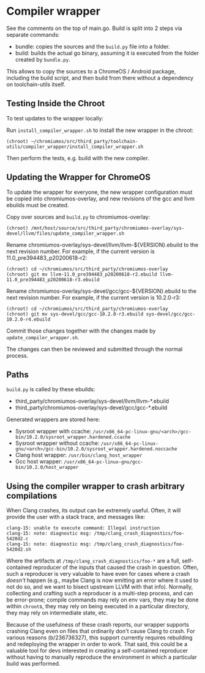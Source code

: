 # Compiler wrapper

See the comments on the top of main.go.
Build is split into 2 steps via separate commands:
- bundle: copies the sources and the `build.py` file into
  a folder.
- build: builds the actual go binary, assuming it is executed
  from the folder created by `bundle.py`.

This allows to copy the sources to a ChromeOS / Android
package, including the build script, and then
build from there without a dependency on toolchain-utils
itself.

## Testing Inside the Chroot

To test updates to the wrapper locally:

Run `install_compiler_wrapper.sh` to install the new wrapper in the chroot:
```
(chroot) ~/chromiumos/src/third_party/toolchain-utils/compiler_wrapper/install_compiler_wrapper.sh
```

Then perform the tests, e.g. build with the new compiler.


## Updating the Wrapper for ChromeOS

To update the wrapper for everyone, the new wrapper configuration must be copied
into chromiumos-overlay, and new revisions of the gcc and llvm ebuilds must be
created.

Copy over sources and `build.py` to chromiumos-overlay:
```
(chroot) /mnt/host/source/src/third_party/chromiumos-overlay/sys-devel/llvm/files/update_compiler_wrapper.sh
```

Rename chromiumos-overlay/sys-devel/llvm/llvm-${VERSION}.ebuild to the next
revision number. For example, if the current version is
11.0_pre394483_p20200618-r2:
```
(chroot) cd ~/chromiumos/src/third_party/chromiumos-overlay
(chroot) git mv llvm-11.0_pre394483_p20200618-r2.ebuild llvm-11.0_pre394483_p20200618-r3.ebuild
```

Rename chromiumos-overlay/sys-devel/gcc/gcc-${VERSION}.ebuild to the next
revision number.  For example, if the current version is 10.2.0-r3:
```
(chroot) cd ~/chromiumos/src/third_party/chromiumos-overlay
(chroot) git mv sys-devel/gcc/gcc-10.2.0-r3.ebuild sys-devel/gcc/gcc-10.2.0-r4.ebuild
```

Commit those changes together with the changes made by
`update_compiler_wrapper.sh`.

The changes can then be reviewed and submitted through the normal process.


## Paths

`build.py` is called by these ebuilds:

- third_party/chromiumos-overlay/sys-devel/llvm/llvm-*.ebuild
- third_party/chromiumos-overlay/sys-devel/gcc/gcc-*.ebuild

Generated wrappers are stored here:

- Sysroot wrapper with ccache:
  `/usr/x86_64-pc-linux-gnu/<arch>/gcc-bin/10.2.0/sysroot_wrapper.hardened.ccache`
- Sysroot wrapper without ccache:
  `/usr/x86_64-pc-linux-gnu/<arch>/gcc-bin/10.2.0/sysroot_wrapper.hardened.noccache`
- Clang host wrapper:
  `/usr/bin/clang_host_wrapper`
- Gcc host wrapper:
  `/usr/x86_64-pc-linux-gnu/gcc-bin/10.2.0/host_wrapper`

## Using the compiler wrapper to crash arbitrary compilations

When Clang crashes, its output can be extremely useful. Often, it will provide
the user with a stack trace, and messages like:

```
clang-15: unable to execute command: Illegal instruction
clang-15: note: diagnostic msg: /tmp/clang_crash_diagnostics/foo-5420d2.c
clang-15: note: diagnostic msg: /tmp/clang_crash_diagnostics/foo-5420d2.sh
```

Where the artifacts at `/tmp/clang_crash_diagnostics/foo-*` are a full,
self-contained reproducer of the inputs that caused the crash in question.
Often, such a reproducer is very valuable to have even for cases where a crash
_doesn't_ happen (e.g., maybe Clang is now emitting an error where it used to
not do so, and we want to bisect upstream LLVM with that info). Normally,
collecting and crafting such a reproducer is a multi-step process, and can be
error-prone; compile commands may rely on env vars, they may be done within
`chroot`s, they may rely on being executed in a particular directory, they may
rely on intermediate state, etc.

Because of the usefulness of these crash reports, our wrapper supports crashing
Clang even on files that ordinarily don't cause Clang to crash. For various
reasons (b/236736327), this support currently requires rebuilding and
redeploying the wrapper in order to work. That said, this could be a valuable
tool for devs interested in creating a self-contained reproducer without having
to manually reproduce the environment in which a particular build was performed.
